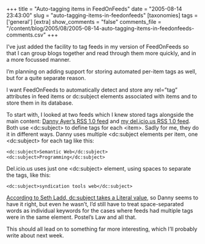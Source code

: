 +++
title = "Auto-tagging items in FeedOnFeeds"
date = "2005-08-14 23:43:00"
slug = "auto-tagging-items-in-feedonfeeds"
[taxonomies]
tags = ['general']
[extra]
show_comments = "false"
comments_file = "/content/blog/2005/08/2005-08-14-auto-tagging-items-in-feedonfeeds-comments.csv"
+++

I’ve just added the facility to tag feeds in my version of FeedOnFeeds so that I can group blogs together and read through them more quickly, and in a more focussed manner.

I’m planning on adding support for storing automated per-item tags as well, but for a quite separate reason.

I want FeedOnFeeds to automatically detect and store any rel=”tag” attributes in feed items or dc:subject elements associated with items and to store them in its database.

To start with, I looked at two feeds which I knew stored tags alongside the main content: [Danny Ayer’s RSS 1.0 feed](http://dannyayers.com/feed/rdf/) and [my del.icio.us RSS 1.0 feed](http://del.icio.us/rss/pip). Both use &lt;dc:subject&gt; to define tags for each &lt;item&gt;. Sadly for me, they do it in different ways. Danny uses multiple &lt;dc:subject elements per item, one &lt;dc:subject&gt; for each tag like this:

```
<dc:subject>Semantic Web</dc:subject>
<dc:subject>Programming</dc:subject>
```

Del.icio.us uses just one &lt;dc:subject&gt; element, using spaces to separate the tags, like this:

```
<dc:subject>syndication tools web</dc:subject>
```

[According to Seth Ladd, dc:subject takes a Literal value](http://www.picklematrix.net/archives/000942.html), so Danny seems to have it right, but even he wasn’t, I’d still have to treat space-separated words as individual keywords for the cases where feeds had multiple tags were in the same element. Postel’s Law and all that.

This should all lead on to something far more interesting, which I’ll probably write about next week.
